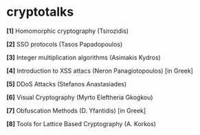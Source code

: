 # cryptotalks
**[1]** Homomorphic cryptography (Tsirozidis)

**[2]** SSO protocols (Tasos Papadopoulos)

**[3]** Integer multiplication algorithms (Asimakis Kydros)

**[4]** Introduction to XSS attacs (Neron Panagiotopoulos) [in Greek]

**[5]** DDoS Attacks (Stefanos Anastasiades)

**[6]** Visual Cryptography (Myrto Eleftheria Gkogkou)

**[7]** Obfuscation Methods (D. Yfantidis) [in Greek]

**[8]** Tools for Lattice Based Cryptography (A. Korkos) 

